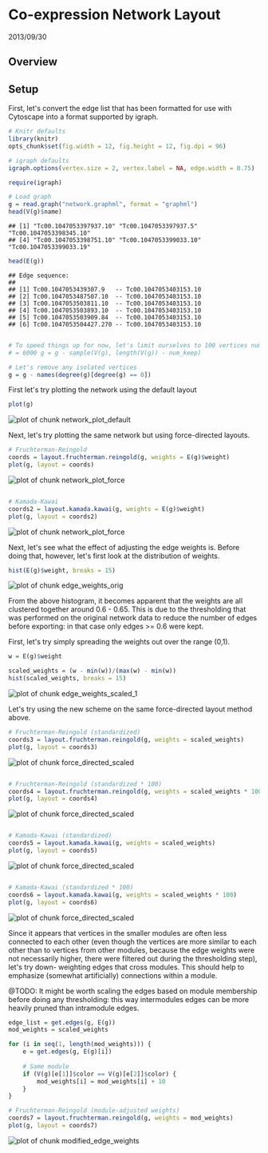 Co-expression Network Layout
============================
2013/09/30

Overview
--------

Setup
-----
First, let's convert the edge list that has been formatted for use with
Cytoscape into a format supported by igraph.


```r
# Knitr defaults
library(knitr)
opts_chunk$set(fig.width = 12, fig.height = 12, fig.dpi = 96)

# igraph defaults
igraph.options(vertex.size = 2, vertex.label = NA, edge.width = 0.75)
```



```r
require(igraph)

# Load graph
g = read.graph("network.graphml", format = "graphml")
head(V(g)$name)
```

```
## [1] "Tc00.1047053397937.10" "Tc00.1047053397937.5"  "Tc00.1047053398345.10"
## [4] "Tc00.1047053398751.10" "Tc00.1047053399033.10" "Tc00.1047053399033.19"
```

```r
head(E(g))
```

```
## Edge sequence:
##                                                     
## [1] Tc00.1047053439307.9   -- Tc00.1047053403153.10 
## [2] Tc00.1047053487507.10  -- Tc00.1047053403153.10 
## [3] Tc00.1047053503811.10  -- Tc00.1047053403153.10 
## [4] Tc00.1047053503893.10  -- Tc00.1047053403153.10 
## [5] Tc00.1047053503909.84  -- Tc00.1047053403153.10 
## [6] Tc00.1047053504427.270 -- Tc00.1047053403153.10
```

```r

# To speed things up for now, let's limit ourselves to 100 vertices num_keep
# = 6000 g = g - sample(V(g), length(V(g)) - num_keep)

# Let's remove any isolated vertices
g = g - names(degree(g)[degree(g) == 0])
```


First let's try plotting the network using the default layout

```r
plot(g)
```

![plot of chunk network_plot_default](figure/network_plot_default.png) 


Next, let's try plotting the same network but using force-directed layouts.


```r
# Fruchterman-Reingold
coords = layout.fruchterman.reingold(g, weights = E(g)$weight)
plot(g, layout = coords)
```

![plot of chunk network_plot_force](figure/network_plot_force1.png) 

```r

# Kamada-Kawai
coords2 = layout.kamada.kawai(g, weights = E(g)$weight)
plot(g, layout = coords2)
```

![plot of chunk network_plot_force](figure/network_plot_force2.png) 


Next, let's see what the effect of adjusting the edge weights is. Before doing
that, however, let's first look at the distribution of weights.


```r
hist(E(g)$weight, breaks = 15)
```

![plot of chunk edge_weights_orig](figure/edge_weights_orig.png) 


From the above histogram, it becomes apparent that the weights are all clustered
together around 0.6 - 0.65. This is due to the thresholding that was performed
on the original network data to reduce the number of edges before exporting:
in that case only edges >= 0.6 were kept.

First, let's try simply spreading the weights out over the range (0,1).


```r
w = E(g)$weight

scaled_weights = (w - min(w))/(max(w) - min(w))
hist(scaled_weights, breaks = 15)
```

![plot of chunk edge_weights_scaled_1](figure/edge_weights_scaled_1.png) 


Let's try using the new scheme on the same force-directed layout method
above.


```r
# Fruchterman-Reingold (standardized)
coords3 = layout.fruchterman.reingold(g, weights = scaled_weights)
plot(g, layout = coords3)
```

![plot of chunk force_directed_scaled](figure/force_directed_scaled1.png) 

```r

# Fruchterman-Reingold (standardized * 100)
coords4 = layout.fruchterman.reingold(g, weights = scaled_weights * 100)
plot(g, layout = coords4)
```

![plot of chunk force_directed_scaled](figure/force_directed_scaled2.png) 

```r

# Kamada-Kawai (standardized)
coords5 = layout.kamada.kawai(g, weights = scaled_weights)
plot(g, layout = coords5)
```

![plot of chunk force_directed_scaled](figure/force_directed_scaled3.png) 

```r

# Kamada-Kawai (standardized * 100)
coords6 = layout.kamada.kawai(g, weights = scaled_weights * 100)
plot(g, layout = coords6)
```

![plot of chunk force_directed_scaled](figure/force_directed_scaled4.png) 


Since it appears that vertices in the smaller modules are often less connected
to each other (even though the vertices are more similar to each other than
to vertices from other modules, because the edge weights were not necessarily
higher, there were filtered out during the thresholding step), let's try down-
weighting edges that cross modules. This should help to emphasize (somewhat
artificially) connections within a module.

@TODO: It might be worth scaling the edges based on module membership before
doing any thresholding: this way intermodules edges can be more heavily
pruned than intramodule edges.


```r
edge_list = get.edges(g, E(g))
mod_weights = scaled_weights

for (i in seq(1, length(mod_weights))) {
    e = get.edges(g, E(g)[i])
    
    # Same module
    if (V(g)[e[1]]$color == V(g)[e[2]]$color) {
        mod_weights[i] = mod_weights[i] + 10
    }
}

# Fruchterman-Reingold (module-adjusted weights)
coords7 = layout.fruchterman.reingold(g, weights = mod_weights)
plot(g, layout = coords7)
```

![plot of chunk modified_edge_weights](figure/modified_edge_weights.png) 

